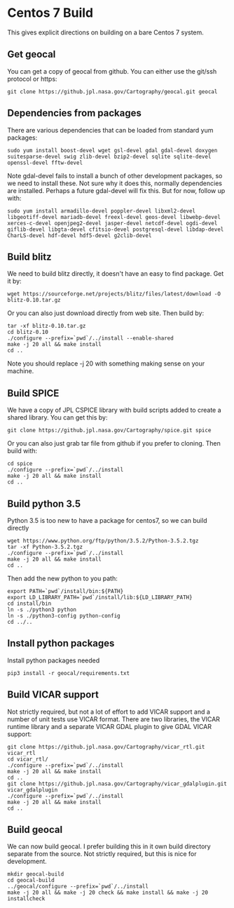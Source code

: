 # Centos 7 Build

This gives explicit directions on building on a bare Centos 7 system.

## Get geocal

You can get a copy of geocal from github. You can either use the git/ssh
protocol or https:

    git clone https://github.jpl.nasa.gov/Cartography/geocal.git geocal

## Dependencies from packages

There are various dependencies that can be loaded from standard yum packages:

    sudo yum install boost-devel wget gsl-devel gdal gdal-devel doxygen suitesparse-devel swig zlib-devel bzip2-devel sqlite sqlite-devel openssl-devel fftw-devel

Note gdal-devel fails to install a bunch of other development packages, so
we need to install these. Not sure why it does this, normally dependencies
are installed. Perhaps a future gdal-devel will fix this. But for now, follow
up with:

    sudo yum install armadillo-devel poppler-devel libxml2-devel libgeotiff-devel mariadb-devel freexl-devel geos-devel libwebp-devel xerces-c-devel openjpeg2-devel jasper-devel netcdf-devel ogdi-devel giflib-devel libgta-devel cfitsio-devel postgresql-devel libdap-devel CharLS-devel hdf-devel hdf5-devel g2clib-devel

## Build blitz

We need to build blitz directly, it doesn't have an easy to find package. Get
it by:

    wget https://sourceforge.net/projects/blitz/files/latest/download -O blitz-0.10.tar.gz

Or you can also just download directly from web site. Then build by:

    tar -xf blitz-0.10.tar.gz
    cd blitz-0.10
    ./configure --prefix=`pwd`/../install --enable-shared
    make -j 20 all && make install
    cd ..

Note you should replace -j 20 with something making sense on your machine.

## Build SPICE

We have a copy of JPL CSPICE library with build scripts added to create a
shared library. You can get this by:

    git clone https://github.jpl.nasa.gov/Cartography/spice.git spice

Or you can also just grab tar file from github if you prefer to cloning. Then
build with:

    cd spice
    ./configure --prefix=`pwd`/../install
    make -j 20 all && make install
    cd ..

## Build python 3.5

Python 3.5 is too new to have a package for centos7, so we can build directly

    wget https://www.python.org/ftp/python/3.5.2/Python-3.5.2.tgz
    tar -xf Python-3.5.2.tgz
    ./configure --prefix=`pwd`/../install
    make -j 20 all && make install
    cd ..

Then add the new python to you path:

    export PATH=`pwd`/install/bin:${PATH}
    export LD_LIBRARY_PATH=`pwd`/install/lib:${LD_LIBRARY_PATH}
    cd install/bin
    ln -s ./python3 python
    ln -s ./python3-config python-config
    cd ../..


## Install python packages

Install python packages needed

    pip3 install -r geocal/requirements.txt


## Build VICAR support

Not strictly required, but not a lot of effort to add VICAR support and a
number of unit tests use VICAR format. There are two libraries, the VICAR
runtime library and a separate VICAR GDAL plugin to give GDAL VICAR support:

    git clone https://github.jpl.nasa.gov/Cartography/vicar_rtl.git vicar_rtl
    cd vicar_rtl/
    ./configure --prefix=`pwd`/../install
    make -j 20 all && make install
    cd ..
    git clone https://github.jpl.nasa.gov/Cartography/vicar_gdalplugin.git vicar_gdalplugin
    ./configure --prefix=`pwd`/../install
    make -j 20 all && make install
    cd ..

## Build geocal

We can now build geocal. I prefer building this in it own build directory
separate from the source. Not strictly required, but this is nice for
development.

    mkdir geocal-build
    cd geocal-build
    ../geocal/configure --prefix=`pwd`/../install
    make -j 20 all && make -j 20 check && make install && make -j 20 installcheck
